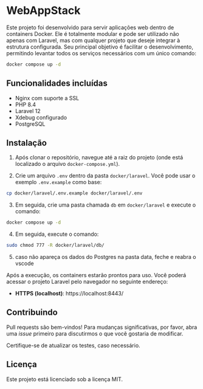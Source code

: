 # WebAppStack

Este projeto foi desenvolvido para servir aplicações web dentro de containers Docker. Ele é totalmente modular e pode ser utilizado não apenas com Laravel, mas com qualquer projeto que deseje integrar à estrutura configurada. Seu principal objetivo é facilitar o desenvolvimento, permitindo levantar todos os serviços necessários com um único comando:

```bash
docker compose up -d
```

## Funcionalidades incluídas

- Nginx com suporte a SSL  
- PHP 8.4  
- Laravel 12  
- Xdebug configurado  
- PostgreSQL

## Instalação

1. Após clonar o repositório, navegue até a raiz do projeto (onde está localizado o arquivo `docker-compose.yml`).

2. Crie um arquivo `.env` dentro da pasta `docker/laravel`. Você pode usar o exemplo `.env.example` como base:

```bash
cp docker/laravel/.env.example docker/laravel/.env
```

3. Em seguida, crie uma pasta chamada `db` em `docker/laravel` e execute o comando:

```bash
docker compose up -d
```

4. Em seguida, execute o comando:

```bash
sudo chmod 777 -R docker/laravel/db/
```
5. caso não apareça os dados do Postgres na pasta data, feche e reabra o vscode

Após a execução, os containers estarão prontos para uso. Você poderá acessar o projeto Laravel pelo navegador no seguinte endereço:

- **HTTPS (localhost)**: https://localhost:8443/

## Contribuindo

Pull requests são bem-vindos! Para mudanças significativas, por favor, abra uma *issue* primeiro para discutirmos o que você gostaria de modificar.

Certifique-se de atualizar os testes, caso necessário.

## Licença

Este projeto está licenciado sob a licença MIT.
